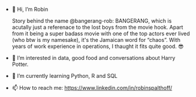 - 👋 Hi, I’m Robin 
     
     Story behind the name @bangerang-rob:
     BANGERANG, which is acutally just a referenace to the lost boys from the movie hook.
     Apart from it being a super badass movie with one of the top actors ever lived (who btw is my namesake),
     it's the Jamaican word for “chaos”. With years of work experience in operations, I thaught it fits quite good. 😎 

- 👀 I’m interested in data, good food and conversations about Harry Potter.

- 🌱 I’m currently learning Python, R and SQL

- 📫 How to reach me:
     https://www.linkedin.com/in/robinspalthoff/

<!---
bangerang-rob/bangerang-rob is a ✨ special ✨ repository because its `README.md` (this file) appears on your GitHub profile.
You can click the Preview link to take a look at your changes.
--->
